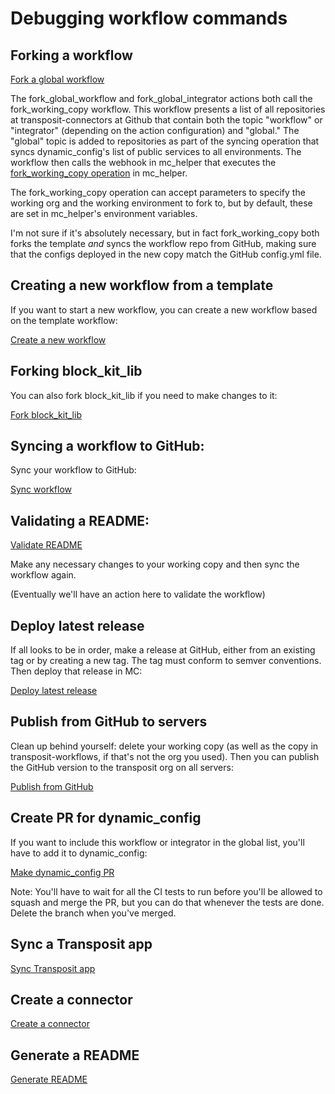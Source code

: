 # Debugging workflow commands

## Forking a workflow

[Fork a global workflow](https://console.transposit.com/mc/t/transposit-eng/actions/fork_global_workflow)

The fork_global_workflow and fork_global_integrator actions both call the fork_working_copy workflow. This workflow presents a list of all repositories at transposit-connectors at Github that contain both the topic "workflow" or "integrator" (depending on the action configuration) and "global." The "global" topic is added to repositories as part of the syncing operation that syncs dynamic_config's list of public services to all environments. The workflow then calls the webhook in mc_helper that executes the [fork_working_copy operation](https://console.demo.transposit.com/dev/t/transposit/mc_helper/code/op/fork_working_copy) in mc_helper.

The fork_working_copy operation can accept parameters to specify the working org and the working environment to fork to, but by default, these are set in mc_helper's environment variables.

I'm not sure if it's absolutely necessary, but in fact fork_working_copy both forks the template *and* syncs the workflow repo from GitHub, making sure that the configs deployed in the new copy match the GitHub config.yml file. 

## Creating a new workflow from a template

If you want to start a new workflow, you can create a new workflow based on the template workflow:

[Create a new workflow](https://console.transposit.com/mc/t/transposit-eng/actions/fork_template_workflow)

## Forking block_kit_lib

You can also fork block_kit_lib if you need to make changes to it:

[Fork block_kit_lib](https://console.transposit.com/mc/t/transposit-eng/actions/fork_block_kit_lib)

## Syncing a workflow to GitHub:

Sync your workflow to GitHub:

[Sync workflow](https://console.transposit.com/mc/t/transposit-eng/actions/sync_workflow)

## Validating a README:

[Validate README](https://console.transposit.com/mc/t/transposit-eng/actions/validate_readme)

Make any necessary changes to your working copy and then sync the workflow again.

(Eventually we'll have an action here to validate the workflow) 

## Deploy latest release

If all looks to be in order, make a release at GitHub, either from an existing tag or by creating a new tag. The tag must conform to semver conventions. Then deploy that release in MC:

[Deploy latest release](https://console.transposit.com/mc/t/transposit-eng/actions/deploy_release)

## Publish from GitHub to servers

Clean up behind yourself: delete your working copy (as well as the copy in transposit-workflows, if that's not the org you used).
Then you can publish the GitHub version to the transposit org on all servers:

[Publish from GitHub](https://console.transposit.com/mc/t/transposit-eng/actions/publish_to_github)

## Create PR for dynamic_config

If you want to include this workflow or integrator in the global list, you'll have to add it to dynamic_config:

[Make dynamic_config PR](https://console.transposit.com/mc/t/transposit-eng/actions/make_dynamic_config_pr)

Note: You'll have to wait for all the CI tests to run before you'll be allowed to squash and merge the PR, but you can do that whenever the tests are done. Delete the branch when you've merged.

## Sync a Transposit app

[Sync Transposit app](https://console.transposit.com/mc/t/transposit-eng/actions/sync_transposit_app)

## Create a connector

[Create a connector](https://console.transposit.com/mc/t/transposit-eng/actions/create_a_connector)

## Generate a README

[Generate README](https://console.transposit.com/mc/t/transposit-eng/actions/generate_readme)
